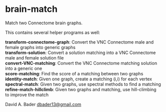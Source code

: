 # brain-match
Match two Connectome brain graphs.

This contains several helper programs as well:

**transform-connectome-graph**: Convert the VNC Connectome male and female graphs into generic graphs \
**transform-solution**: Convert a solution matching into a VNC Connectome male and female solution file \
**convert-VNC-matching**: Convert the VNC Connectome matching solution into a generic one \
**score-matching**: Find the score of a matching between two graphs \
**identity-match**: Given one graph, create a matching (i,i) for each vertex \
**spectral-match**: Given two graphs, use spectral methods to find a matching \
**refine-match-hillclimb**: Given two graphs and matching, use hill-climbing to improve the match


David A. Bader
dbader13@gmail.com


